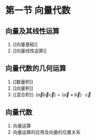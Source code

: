 # 第一节 向量代数

## 向量及其线性运算

1. [[向量基础]]
2. [[向量线性运算]]

## 向量代数的几何运算

1. [[数量积]]
2. [[向量积]]
3. [[混合积]]: $(\vec{a}\vec{b}\vec{c})=(\vec{a}\times \vec{b})\cdot \vec{c}$

## 向量代数

1. 向量运算
2. 向量运算的应用及向量的位置关系
